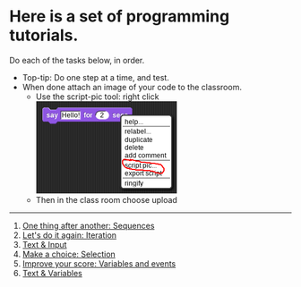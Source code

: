 # Here is a set of programming tutorials.

Do each of the tasks below, in order.

* Top-tip: Do one step at a time, and test.
* When done attach an image of your code to the classroom.
  * Use the script-pic tool: right click ![Image showing how to get an image of a script](./script-pic.png "Script pic tool")
  * Then in the class room choose upload 

<hr/>

1. [One thing after another: Sequences](https://snap.berkeley.edu/snap/snap.html#present:Username=mr%20d&ProjectName=Sequences%20%e2%80%94%20shapes&editMode&noRun)
1. [Let's do it again: Iteration](https://snap.berkeley.edu/snap/snap.html#present:Username=mr%20d&ProjectName=Iteration%20%e2%80%94%20shapes&editMode&noRun)
1. [Text & Input](https://snap.berkeley.edu/snap/snap.html#present:Username=mr%20d&ProjectName=sequence%20%e2%80%94%20text&editMode&noRun)
1. [Make a choice: Selection](https://snap.berkeley.edu/snap/snap.html#present:Username=mr%20d&ProjectName=selection%20%e2%80%94%20text&editMode&noRun)
1. [Improve your score: Variables and events](https://snap.berkeley.edu/snap/snap.html#present:Username=mr%20d&ProjectName=Sequences%20%e2%80%94%20shapes&editMode&noRun)
1. [Text & Variables](https://snap.berkeley.edu/snap/snap.html#present:Username=mr%20d&ProjectName=variables%20%e2%80%94%20text&editMode&noRun)

